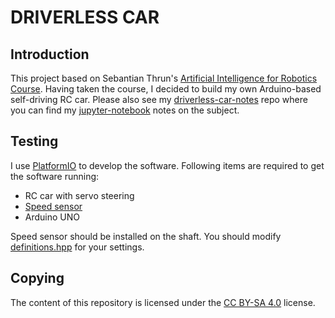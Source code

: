 # DRIVERLESS CAR

## Introduction

This project based on Sebantian Thrun's [Artificial Intelligence for Robotics
Course](https://www.udacity.com/course/artificial-intelligence-for-robotics--cs373).
Having taken the course, I decided to build my own Arduino-based self-driving RC car.
Please also see my [driverless-car-notes](https://github.com/gokhanettin/driverless-car-notes) repo
where you can find my [jupyter-notebook](http://jupyter.org/) notes on the subject.

## Testing

I use [PlatformIO](http://platformio.org/) to develop the software.
Following items are required to get the software running:

- RC car with servo steering
- [Speed sensor](https://brainy-bits.com/tutorials/speed-sensor-with-arduino/)
- Arduino UNO

Speed sensor should be installed on the shaft. You should modify [definitions.hpp](src/definitions.hpp)
for your settings. 


## Copying

The content of this repository is licensed under the 
[CC BY-SA 4.0](https://creativecommons.org/licenses/by-sa/4.0/) license.
